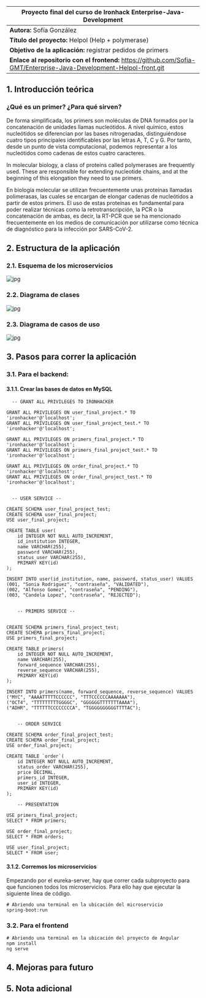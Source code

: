 |**Proyecto final del curso de Ironhack Enterprise-Java-Development**|
|---|
|**Autora:** Sofía González|
|**Título del proyecto:** Helpol (Help + polymerase)|
|**Objetivo de la aplicación:** registrar pedidos de primers|
|**Enlace al repositorio con el frontend:** https://github.com/Sofia-GMT/Enterprise-Java-Development-Helpol-front.git |

## 1. Introducción teórica
### ¿Qué es un primer? ¿Para qué sirven?

De forma simplificada, los primers son moléculas de DNA formados por la concatenación de unidades llamas nucleótidos. A nivel químico, estos nucleótidos se diferencian por las bases nitrogenadas, distinguiéndose cuatro tipos principales identificables por las letras A, T, C y G.
Por tanto, desde un punto de vista computacional, podemos representar a los nucleótidos como cadenas de estos cuatro caracteres.

In molecular biology, a class of proteins called polymerases are frequently used. These are responsible for extending nucleotide chains, and at the beginning of this elongation they need to use primers.

En biología molecular se utilizan frecuentemente unas proteínas llamadas polimerasas, las cuales se encargan de elongar cadenas de nucleótidos a partir de estos primers. El uso de estas proteínas es fundamental para poder realizar técnicas como la retrotranscripción, la PCR o la concatenación de ambas, es decir, la RT-PCR que se ha mencionado frecuentemente en los medios de comunicación por utilizarse como 
técnica de diagnóstico para la infección por SARS-CoV-2.

## 2. Estructura de la aplicación

### 2.1. Esquema de los microservicios
![jpg](https://github.com/Sofia-GMT/Enterprise-Java-Development-Helpol-back/blob/199c27190853c61464f2304674e80d61028ffa53/final-microservices.jpg)

### 2.2. Diagrama de clases

![jpg](https://github.com/Sofia-GMT/Enterprise-Java-Development-Helpol-back/blob/0abeeef9912ab9ceb05dbb47f7669de71dde2766/final-case.jpg)

### 2.3. Diagrama de casos de uso

![jpg](https://github.com/Sofia-GMT/Enterprise-Java-Development-Helpol-back/blob/0abeeef9912ab9ceb05dbb47f7669de71dde2766/final-case.jpg)

## 3. Pasos para correr la aplicación

### 3.1. Para el backend: 

#### 3.1.1. Crear las bases de datos en MySQL
```
  -- GRANT ALL PRIVILEGES TO IRONHACKER
  
GRANT ALL PRIVILEGES ON user_final_project.* TO 'ironhacker'@'localhost';
GRANT ALL PRIVILEGES ON user_final_project_test.* TO 'ironhacker'@'localhost';

GRANT ALL PRIVILEGES ON primers_final_project.* TO 'ironhacker'@'localhost';
GRANT ALL PRIVILEGES ON primers_final_project_test.* TO 'ironhacker'@'localhost';

GRANT ALL PRIVILEGES ON order_final_project.* TO 'ironhacker'@'localhost';
GRANT ALL PRIVILEGES ON order_final_project_test.* TO 'ironhacker'@'localhost';
```
```

  -- USER SERVICE --
  
CREATE SCHEMA user_final_project_test;
CREATE SCHEMA user_final_project;
USE user_final_project;

CREATE TABLE user(
	id INTEGER NOT NULL AUTO_INCREMENT,
    id_institution INTEGER,
    name VARCHAR(255),
    password VARCHAR(255),
    status_user VARCHAR(255),
    PRIMARY KEY(id)
);

INSERT INTO user(id_institution, name, password, status_user) VALUES
(001, "Sonia Rodriguez", "contraseña", "VALIDATED"),
(002, "Alfonso Gomez", "contraseña", "PENDING"),
(003, "Candela Lopez", "contraseña", "REJECTED");
```
```

	-- PRIMERS SERVICE --
    

CREATE SCHEMA primers_final_project_test;
CREATE SCHEMA primers_final_project;
USE primers_final_project;

CREATE TABLE primers(
	id INTEGER NOT NULL AUTO_INCREMENT,
    name VARCHAR(255),
    forward_sequence VARCHAR(255),
    reverse_sequence VARCHAR(255),
    PRIMARY KEY(id)
);

INSERT INTO primers(name, forward_sequence, reverse_sequence) VALUES
("MYC", "AAAATTTTTCCCCCC", "TTTCCCCCCAAAAAAA"),
("OCT4", "TTTTTTTTTGGGGC", "GGGGGGTTTTTTTAAAA"),
("ADHR", "TTTTTTCCCCCCCCA", "TGGGGGGGGGGTTTTAC");
```
```

	-- ORDER SERVICE
    
CREATE SCHEMA order_final_project_test;
CREATE SCHEMA order_final_project;
USE order_final_project;

CREATE TABLE `order`(
	id INTEGER NOT NULL AUTO_INCREMENT,
    status_order VARCHAR(255),
    price DECIMAL,
    primers_id INTEGER,
    user_id INTEGER,
    PRIMARY KEY(id)
);
```
```
	-- PRESENTATION

USE primers_final_project;
SELECT * FROM primers;

USE order_final_project;
SELECT * FROM orders;

USE user_final_project;
SELECT * FROM user;
```


#### 3.1.2. Corremos los microservicios
Empezando por el eureka-server, hay que correr cada subproyecto para que funcionen todos los microservicios. 
Para ello hay que ejecutar la siguiente línea de código.
```
# Abriendo una terminal en la ubicación del microservicio
spring-boot:run
```
### 3.2. Para el frontend
```
# Abriendo una terminal en la ubicación del proyecto de Angular
npm install
ng serve
```

## 4. Mejoras para futuro

## 5. Nota adicional
